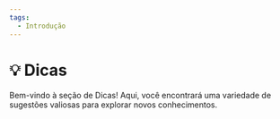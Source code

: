 ```yaml
---
tags:
  - Introdução
---
```


# 💡 Dicas

Bem-vindo à seção de Dicas! Aqui, você encontrará uma variedade de sugestões valiosas para explorar novos conhecimentos.

